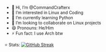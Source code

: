 - 👋 Hi, I’m @CommandCrafterx
- 👀 I’m interested in Linux and Coding
- 🌱 I’m currently learning Python
- 💞️ I’m looking to collaborate on Linux projects
- 😄 Pronouns: He/Him
- ⚡ Fun fact: I use Arch btw

⭐️ Stats:
[![GitHub Streak](https://streak-stats.demolab.com/?user=CommandCrafterx&theme=tokyonight&hide_border=true)](https://git.io/streak-stats)


<!---
CommandCrafterx/CommandCrafterx is a ✨ special ✨ repository because its `README.md` (this file) appears on your GitHub profile.
You can click the Preview link to take a look at your changes.
--->
